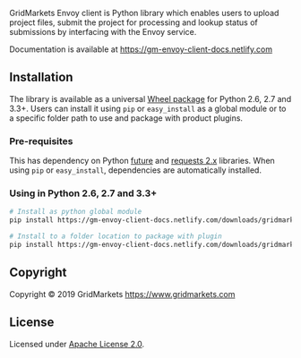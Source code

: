 GridMarkets Envoy client is Python library which enables users to upload project files, submit the project for processing and lookup status of submissions by interfacing with the Envoy service.

Documentation is available at https://gm-envoy-client-docs.netlify.com

## Installation

The library is available as a universal [Wheel package](https://gm-envoy-client-docs.netlify.com/downloads/gridmarkets_envoy_client-0.7.0-py2.py3-none-any.whl) for Python 2.6, 2.7 and 3.3+. Users can install it using `pip` or `easy_install` as a global module or to a specific folder path to use and package with product plugins.

### Pre-requisites
This has dependency on Python [future](https://pypi.org/project/future) and [requests 2.x](https://pypi.org/project/requests/) libraries. When using `pip` or `easy_install`, dependencies are automatically installed.

### Using in Python 2.6, 2.7 and 3.3+

```bash
# Install as python global module
pip install https://gm-envoy-client-docs.netlify.com/downloads/gridmarkets_envoy_client-0.7.0-py2.py3-none-any.whl
```

```bash
# Install to a folder location to package with plugin
pip install https://gm-envoy-client-docs.netlify.com/downloads/gridmarkets_envoy_client-0.7.0-py2.py3-none-any.whl -t <plugin_lib_folder_path>
```

## Copyright

Copyright © 2019 GridMarkets
https://www.gridmarkets.com

## License
Licensed under [Apache License 2.0](https://github.com/Gridmarkets/gm-envoy-client-python/blob/master/LICENSE "Read more about the Apache 2.0 license").
